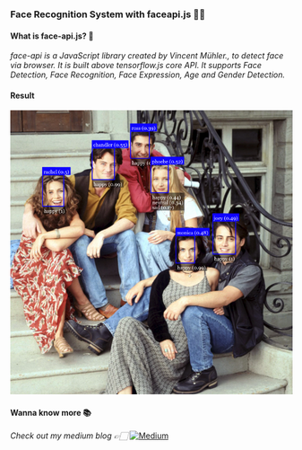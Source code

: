 <h3>Face Recognition System with faceapi.js 👩🏻</h3>

<h4>What is face-api.js? 👾</h4>

<i>face-api is a JavaScript library created by Vincent Mühler., to detect face via browser. It is built above tensorflow.js core API. It supports  Face Detection, Face Recognition, Face Expression, Age and Gender Detection.</i>

<h4>Result</h4>

![](./output/Output1.png)

<h4>Wanna know more 📚</h4>

<i>Check out my medium blog 👉🏻</i>
 <a href="https://jeevasaravanan.medium.com/face-api-js-a-way-to-build-face-recognition-system-in-browser-c1f4ac922657">![Medium](https://img.shields.io/badge/Medium-000000?style=for-the-badge&logo=medium&logoColor=white)</a> 

